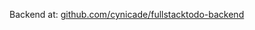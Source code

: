 Backend at: [github.com/cynicade/fullstacktodo-backend](https://github.com/cynicade/fullstacktodo-backend)
